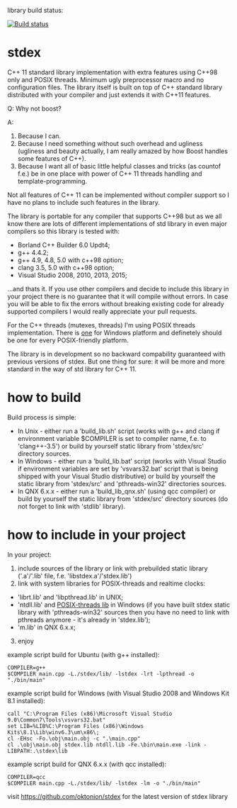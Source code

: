 library build status: 

[![Build status](https://ci.appveyor.com/api/projects/status/3c53qm34v1j37hy5/branch/master?svg=true)](https://ci.appveyor.com/project/oktonion/stdex-a309e/branch/master)

# stdex
C++ 11 standard library implementation with extra features using C++98 only and POSIX threads. Minimum ugly preprocessor macro and no configuration files. The library itself is built on top of C++ standard library distributed with your compiler and just extends it with C++11 features.

Q: Why not boost?

A: 
1. Because I can.
2. Because I need something without such overhead and ugliness (ugliness and beauty actually, I am really amazed by how Boost handles some features of C++).
3. Because I want all of basic little helpful classes and tricks (as countof f.e.) be in one place with power of C++ 11 threads handling and template-programming.

Not all features of C++ 11 can be implemented without compiler support so I have no plans to include such features in the library.

The library is portable for any compiler that supports C++98 but as we all know there are lots of different implementations of std library in even major compilers so this library is tested with:

* Borland C++ Builder 6.0 Updt4; 
* g++ 4.4.2;
* g++ 4.9, 4.8, 5.0 with c++98 option;
* clang 3.5, 5.0 with c++98 option;
* Visual Studio 2008, 2010, 2013, 2015;

...and thats it. If you use other compilers and decide to include this library in your project there is no guarantee that it will compile without errors. In case you will be able to fix the errors without breaking existing code for already supported compilers I would really appreciate your pull requests.

For the C++ threads (mutexes, threads) I'm using POSIX threads implementation. There is [one](https://github.com/GerHobbelt/pthread-win32 "I'm using this implementation") for Windows platform and definetely should be one for every POSIX-friendly platform.

The library is in development so no backward compability guaranteed with previous versions of stdex. But one thing for sure: it will be more and more standard in the way of std library for C++ 11.

# how to build
Build process is simple: 
* In Unix - either run a 'build_lib.sh' script (works with g++ and clang if environment variable $COMPILER is set to compiler name, f.e. to 'clang++-3.5') or build by yourself static library from 'stdex/src' directory sources.
* In Windows - either run a 'build_lib.bat' script (works with Visual Studio if environment variables are set by 'vsvars32.bat' script that is being shipped with your Visual Studio distributive) or build by yourself the static library from 'stdex/src' and 'pthreads-win32' directories sources.
* In QNX 6.x.x - either run a 'build_lib_qnx.sh' (using qcc compiler) or build by yourself the static library from 'stdex/src' directory sources (do not forget to link with 'stdlib' library).

# how to include in your project
In your project: 
1. include sources of the library or link with prebuilded static library ('.a'/'.lib' file, f.e. 'libstdex.a'/'stdex.lib')
2. link with system libraries for POSIX-threads and realtime clocks: 
* 'librt.lib' and 'libpthread.lib' in UNIX; 
* 'ntdll.lib' and [POSIX-threads lib](https://github.com/GerHobbelt/pthread-win32 "I'm using this implementation") in Windows (if you have built stdex static library with 'pthreads-win32' sources then you have no need to link with pthreads anymore - it's already in 'stdex.lib');
* 'm.lib' in QNX 6.x.x;
3. enjoy

example script build for Ubuntu (with g++ installed):
```
COMPILER=g++
$COMPILER main.cpp -L./stdex/lib/ -lstdex -lrt -lpthread -o "./bin/main"
```

example script build for Windows (with Visual Studio 2008 and Windows Kit 8.1 installed):
```
call "C:\Program Files (x86)\Microsoft Visual Studio 9.0\Common7\Tools\vsvars32.bat"
set LIB=%LIB%C:\Program Files (x86)\Windows Kits\8.1\Lib\winv6.3\um\x86\;
cl -EHsc -Fo.\obj\main.obj -c ".\main.cpp"
cl .\obj\main.obj stdex.lib ntdll.lib -Fe.\bin\main.exe -link -LIBPATH:.\stdex\lib
```

example script build for QNX 6.x.x (with qcc installed):
```
COMPILER=qcc
$COMPILER main.cpp -L./stdex/lib/ -lstdex -lm -o "./bin/main"
```

visit https://github.com/oktonion/stdex for the latest version of stdex library